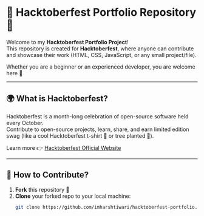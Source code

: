 # 🎉 Hacktoberfest Portfolio Repository 🎉  

Welcome to my **Hacktoberfest Portfolio Project**!  
This repository is created for **Hacktoberfest**, where anyone can contribute and showcase their work (HTML, CSS, JavaScript, or any small project/file).  

Whether you are a beginner or an experienced developer, you are welcome here 🙌  

---

## 🌍 What is Hacktoberfest?  
Hacktoberfest is a month-long celebration of open-source software held every October.  
Contribute to open-source projects, learn, share, and earn limited edition swag (like a cool Hacktoberfest t-shirt 👕 or tree planted 🌱).  

Learn more 👉 [Hacktoberfest Official Website](https://hacktoberfest.com/)  

---

## 📌 How to Contribute?  

1. **Fork** this repository 🍴  
2. **Clone** your forked repo to your local machine:  
   ```bash
   git clone https://github.com/imharshtiwari/hacktoberfest-portfolio.git
